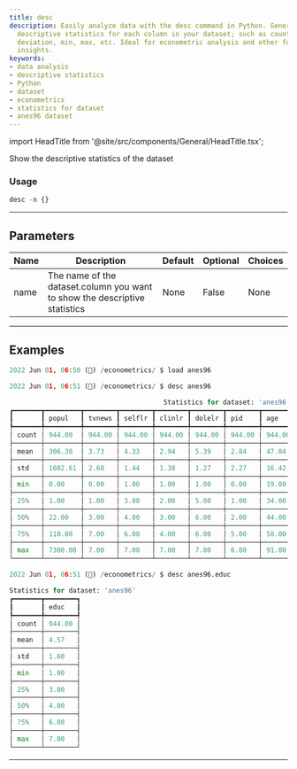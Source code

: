 ```yaml
---
title: desc
description: Easily analyze data with the desc command in Python. Generate comprehensive
  descriptive statistics for each column in your dataset; such as count, mean, standard
  deviation, min, max, etc. Ideal for econometric analysis and other forms of statistical
  insights.
keywords:
- data analysis
- descriptive statistics
- Python
- dataset
- econometrics
- statistics for dataset
- anes96 dataset
---
```


import HeadTitle from '@site/src/components/General/HeadTitle.tsx';

<HeadTitle title="econometrics /desc - Reference | OpenBB Terminal Docs" />

Show the descriptive statistics of the dataset

### Usage

```python
desc -n {}
```

---

## Parameters

| Name | Description | Default | Optional | Choices |
| ---- | ----------- | ------- | -------- | ------- |
| name | The name of the dataset.column you want to show the descriptive statistics | None | False | None |


---

## Examples

```python
2022 Jun 01, 06:50 (🦋) /econometrics/ $ load anes96

2022 Jun 01, 06:51 (🦋) /econometrics/ $ desc anes96

                                       Statistics for dataset: 'anes96'
┏━━━━━━━┳━━━━━━━━━┳━━━━━━━━┳━━━━━━━━┳━━━━━━━━┳━━━━━━━━┳━━━━━━━━┳━━━━━━━━┳━━━━━━━━┳━━━━━━━━┳━━━━━━━━┳━━━━━━━━━━┓
┃       ┃ popul   ┃ tvnews ┃ selflr ┃ clinlr ┃ dolelr ┃ pid    ┃ age    ┃ educ   ┃ income ┃ vote   ┃ logpopul ┃
┡━━━━━━━╇━━━━━━━━━╇━━━━━━━━╇━━━━━━━━╇━━━━━━━━╇━━━━━━━━╇━━━━━━━━╇━━━━━━━━╇━━━━━━━━╇━━━━━━━━╇━━━━━━━━╇━━━━━━━━━━┩
│ count │ 944.00  │ 944.00 │ 944.00 │ 944.00 │ 944.00 │ 944.00 │ 944.00 │ 944.00 │ 944.00 │ 944.00 │ 944.00   │
├───────┼─────────┼────────┼────────┼────────┼────────┼────────┼────────┼────────┼────────┼────────┼──────────┤
│ mean  │ 306.38  │ 3.73   │ 4.33   │ 2.94   │ 5.39   │ 2.84   │ 47.04  │ 4.57   │ 16.33  │ 0.42   │ 2.47     │
├───────┼─────────┼────────┼────────┼────────┼────────┼────────┼────────┼────────┼────────┼────────┼──────────┤
│ std   │ 1082.61 │ 2.68   │ 1.44   │ 1.38   │ 1.27   │ 2.27   │ 16.42  │ 1.60   │ 5.97   │ 0.49   │ 3.19     │
├───────┼─────────┼────────┼────────┼────────┼────────┼────────┼────────┼────────┼────────┼────────┼──────────┤
│ min   │ 0.00    │ 0.00   │ 1.00   │ 1.00   │ 1.00   │ 0.00   │ 19.00  │ 1.00   │ 1.00   │ 0.00   │ -2.30    │
├───────┼─────────┼────────┼────────┼────────┼────────┼────────┼────────┼────────┼────────┼────────┼──────────┤
│ 25%   │ 1.00    │ 1.00   │ 3.00   │ 2.00   │ 5.00   │ 1.00   │ 34.00  │ 3.00   │ 14.00  │ 0.00   │ 0.10     │
├───────┼─────────┼────────┼────────┼────────┼────────┼────────┼────────┼────────┼────────┼────────┼──────────┤
│ 50%   │ 22.00   │ 3.00   │ 4.00   │ 3.00   │ 6.00   │ 2.00   │ 44.00  │ 4.00   │ 17.00  │ 0.00   │ 3.10     │
├───────┼─────────┼────────┼────────┼────────┼────────┼────────┼────────┼────────┼────────┼────────┼──────────┤
│ 75%   │ 110.00  │ 7.00   │ 6.00   │ 4.00   │ 6.00   │ 5.00   │ 58.00  │ 6.00   │ 21.00  │ 1.00   │ 4.70     │
├───────┼─────────┼────────┼────────┼────────┼────────┼────────┼────────┼────────┼────────┼────────┼──────────┤
│ max   │ 7300.00 │ 7.00   │ 7.00   │ 7.00   │ 7.00   │ 6.00   │ 91.00  │ 7.00   │ 24.00  │ 1.00   │ 8.90     │
└───────┴─────────┴────────┴────────┴────────┴────────┴────────┴────────┴────────┴────────┴────────┴──────────┘

2022 Jun 01, 06:51 (🦋) /econometrics/ $ desc anes96.educ

Statistics for dataset: 'anes96'
┏━━━━━━━┳━━━━━━━━┓
┃       ┃ educ   ┃
┡━━━━━━━╇━━━━━━━━┩
│ count │ 944.00 │
├───────┼────────┤
│ mean  │ 4.57   │
├───────┼────────┤
│ std   │ 1.60   │
├───────┼────────┤
│ min   │ 1.00   │
├───────┼────────┤
│ 25%   │ 3.00   │
├───────┼────────┤
│ 50%   │ 4.00   │
├───────┼────────┤
│ 75%   │ 6.00   │
├───────┼────────┤
│ max   │ 7.00   │
└───────┴────────┘
```
---
